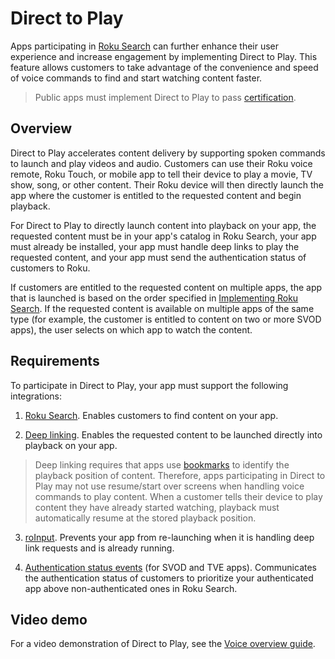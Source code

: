 Direct to Play
==============

Apps participating in [Roku Search](/docs/developer-program/discovery/search/implementing-search.md) can further enhance their user experience and increase engagement by implementing Direct to Play. This feature allows customers to take advantage of the convenience and speed of voice commands to find and start watching content faster.

> Public apps must implement Direct to Play to pass [certification](/docs/developer-program/certification/certification.md#5-deep-linking).

Overview
--------

Direct to Play accelerates content delivery by supporting spoken commands to launch and play videos and audio. Customers can use their Roku voice remote, Roku Touch, or mobile app to tell their device to play a movie, TV show, song, or other content. Their Roku device will then directly launch the app where the customer is entitled to the requested content and begin playback.

For Direct to Play to directly launch content into playback on your app, the requested content must be in your app's catalog in Roku Search, your app must already be installed, your app must handle deep links to play the requested content, and your app must send the authentication status of customers to Roku.

If customers are entitled to the requested content on multiple apps, the app that is launched is based on the order specified in [Implementing Roku Search](/docs/developer-program/discovery/search/implementing-search.md). If the requested content is available on multiple apps of the same type (for example, the customer is entitled to content on two or more SVOD apps), the user selects on which app to watch the content.

Requirements
------------

To participate in Direct to Play, your app must support the following integrations:

1.  [Roku Search](/docs/developer-program/discovery/search/implementing-search.md). Enables customers to find content on your app.
    
2.  [Deep linking](/docs/developer-program/discovery/implementing-deep-linking.md). Enables the requested content to be launched directly into playback on your app.
    

> Deep linking requires that apps use [bookmarks](/docs/developer-program/media-playback/bookmarking.md) to identify the playback position of content. Therefore, apps participating in Direct to Play may not use resume/start over screens when handling voice commands to play content. When a customer tells their device to play content they have already started watching, playback must automatically resume at the stored playback position.

3.  [roInput](/docs/developer-program/discovery/implementing-deep-linking.md#implementing-deep-linking). Prevents your app from re-launching when it is handling deep link requests and is already running.
    
4.  [Authentication status events](/docs/developer-program/discovery/search/prioritizing-authenticated-channels-in-roku-search.md) (for SVOD and TVE apps). Communicates the authentication status of customers to prioritize your authenticated app above non-authenticated ones in Roku Search.
    

Video demo
----------

For a video demonstration of Direct to Play, see the [Voice overview guide](/docs/features/voice/overview.md).